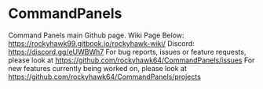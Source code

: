 # CommandPanels
Command Panels main Github page. Wiki Page Below:
https://rockyhawk99.gitbook.io/rockyhawk-wiki/
Discord: https://discord.gg/eUWBWh7
For bug reports, issues or feature requests, please look at https://github.com/rockyhawk64/CommandPanels/issues
For new features currently being worked on, please look at https://github.com/rockyhawk64/CommandPanels/projects
